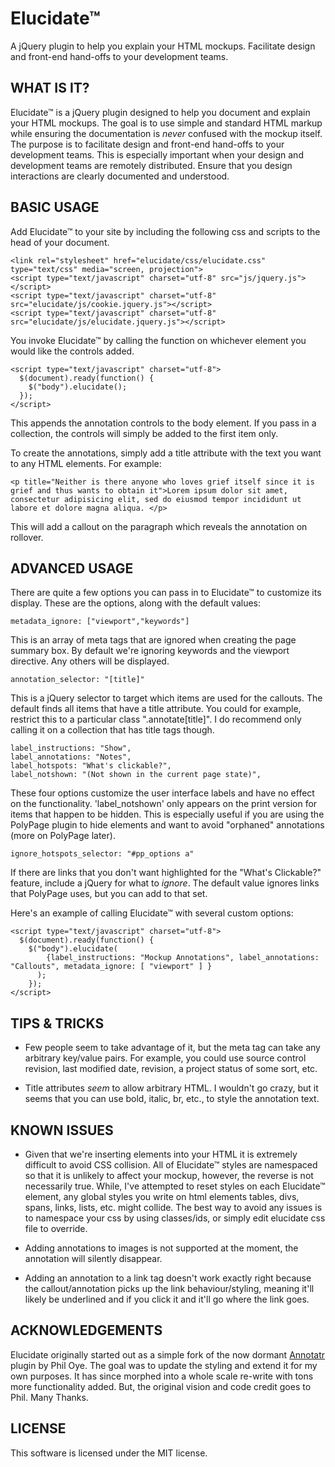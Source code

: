 Elucidate™
=========

A jQuery plugin to help you explain your HTML mockups. Facilitate design and front-end hand-offs to your development teams.


WHAT IS IT?
-----------

Elucidate™ is a jQuery plugin designed to help you document and explain your HTML mockups. The goal is to use simple and standard HTML markup while ensuring the documentation is *never* confused with the mockup itself. The purpose is to facilitate design and front-end hand-offs to your development teams. This is especially important when your design and development teams are remotely distributed. Ensure that you design interactions are clearly documented and understood.


BASIC USAGE
-----------

Add Elucidate™ to your site by including the following css and scripts to the head of your document.

    <link rel="stylesheet" href="elucidate/css/elucidate.css" type="text/css" media="screen, projection">
    <script type="text/javascript" charset="utf-8" src="js/jquery.js"></script>
    <script type="text/javascript" charset="utf-8" src="elucidate/js/cookie.jquery.js"></script>
    <script type="text/javascript" charset="utf-8" src="elucidate/js/elucidate.jquery.js"></script>

You invoke Elucidate™ by calling the function on whichever element you would like the controls added.

    <script type="text/javascript" charset="utf-8">
      $(document).ready(function() {
        $("body").elucidate();
      });
    </script>

This appends the annotation controls to the body element. If you pass in a collection, the controls will simply be added to the first item only.

To create the annotations, simply add a title attribute with the text you want to any HTML elements. For example:

    <p title="Neither is there anyone who loves grief itself since it is grief and thus wants to obtain it">Lorem ipsum dolor sit amet, consectetur adipisicing elit, sed do eiusmod tempor incididunt ut labore et dolore magna aliqua. </p>

This will add a callout on the paragraph which reveals the annotation on rollover.


ADVANCED USAGE
--------------

There are quite a few options you can pass in to Elucidate™ to customize its display. These are the options, along with the default values:

    metadata_ignore: ["viewport","keywords"]

This is an array of meta tags that are ignored when creating the page summary box. By default we're ignoring keywords and the viewport directive. Any others will be displayed.
  
    annotation_selector: "[title]"

This is a jQuery selector to target which items are used for the callouts. The default finds all items that have a title attribute. You could for example, restrict this to a particular class ".annotate[title]". I do recommend only calling it on a collection that has title tags though.

    label_instructions: "Show",
    label_annotations: "Notes",
    label_hotspots: "What's clickable?",
    label_notshown: "(Not shown in the current page state)",

These four options customize the user interface labels and have no effect on the functionality. 'label_notshown' only appears on the print version for items that happen to be hidden. This is especially useful if you are using the PolyPage plugin to hide elements and want to avoid "orphaned" annotations (more on PolyPage later).
    
    ignore_hotspots_selector: "#pp_options a"

If there are links that you don't want highlighted for the "What's Clickable?" feature, include a jQuery for what to *ignore*. The default value ignores links that PolyPage uses, but you can add to that set.
  
Here's an example of calling Elucidate™ with several custom options:  

    <script type="text/javascript" charset="utf-8">
      $(document).ready(function() {
        $("body").elucidate(
            {label_instructions: "Mockup Annotations", label_annotations: "Callouts", metadata_ignore: [ "viewport" ] }
          );
    	});
    </script>


TIPS & TRICKS
----------

* Few people seem to take advantage of it, but the meta tag can take any arbitrary key/value pairs. For example, you could use source control revision, last modified date, revision, a project status of some sort, etc. 

* Title attributes *seem* to allow arbitrary HTML. I wouldn't go crazy, but it seems that you can use bold, italic, br, etc., to style the annotation text.


KNOWN ISSUES
----------

* Given that we're inserting elements into your HTML it is extremely difficult to avoid CSS collision. All of Elucidate™ styles are namespaced so that it is unlikely to affect your mockup, however, the reverse is not necessarily true. While, I've attempted to reset styles on each Elucidate™ element, any global styles you write on html elements tables, divs, spans, links, lists, etc. might collide. The best way to avoid any issues is to namespace your css by using classes/ids, or simply edit elucidate css file to override.

* Adding annotations to images is not supported at the moment, the annotation will silently disappear.

* Adding an annotation to a link tag doesn't work exactly right because the callout/annotation picks up the link behaviour/styling, meaning it'll likely be underlined and if you click it and it'll go where the link goes.

ACKNOWLEDGEMENTS
------------

Elucidate originally started out as a simple fork of the now dormant [Annotatr](https://github.com/philoye/annotatr) plugin by Phil Oye. The goal was to update the styling and extend it for my own purposes. It has since morphed into a whole scale re-write with tons more functionality added. But, the original vision and code credit goes to Phil. Many Thanks. 


LICENSE
------------

This software is licensed under the MIT license.